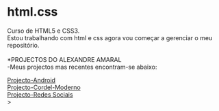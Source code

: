# html.css
 Curso de HTML5 e CSS3.<br>
 Estou trabalhando com html e css agora vou começar a gerenciar o meu repositório.<br>
<br>
*PROJECTOS DO ALEXANDRE AMARAL <br>
       -Meus projectos mas recentes encontram-se abaixo: 
 
 <a href="https://alexandreamaral27.github.io/projecto-android/site.html">Projecto-Android</a><br>
 <a href=" https://alexandreamaral27.github.io/projeto-cordel-moderno/">Projecto-Cordel-Moderno</a><br>
 <a href="https://alexandreamaral27.github.io/projecto-social/">Projecto-Redes Sociais</a><br>>
 
 
